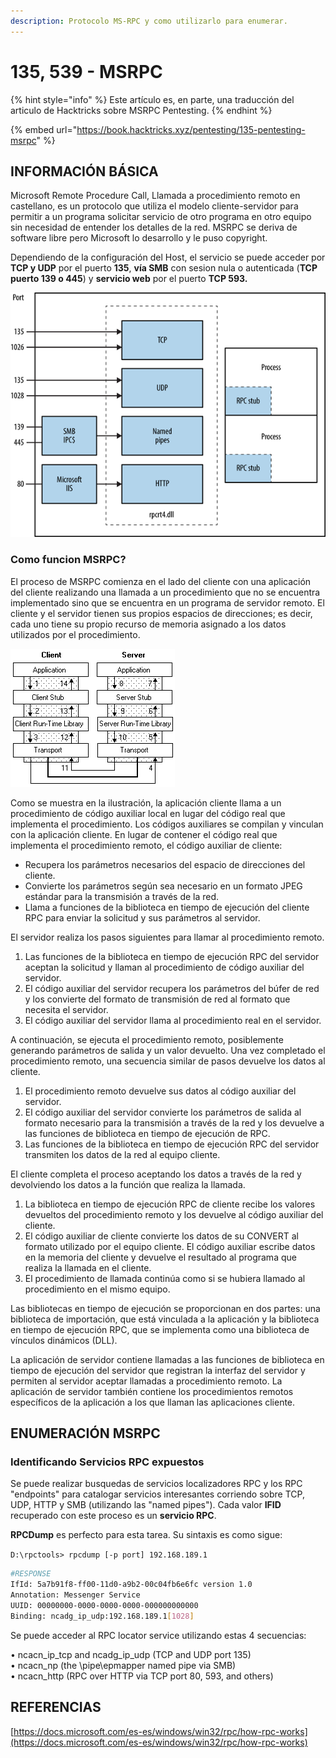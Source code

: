 ```yaml
---
description: Protocolo MS-RPC y como utilizarlo para enumerar.
---
```


# 135, 539 - MSRPC

{% hint style="info" %}
Este artículo es, en parte, una traducción del articulo de Hacktricks sobre MSRPC Pentesting.
{% endhint %}

{% embed url="https://book.hacktricks.xyz/pentesting/135-pentesting-msrpc" %}

## INFORMACIÓN BÁSICA

Microsoft Remote Procedure Call, Llamada a procedimiento remoto en castellano, es un protocolo que utiliza el modelo cliente-servidor para permitir a un programa solicitar servicio de otro programa en otro equipo sin necesidad de entender los detalles de la red. MSRPC se deriva de software libre pero Microsoft lo desarrollo y le puso copyright.

Dependiendo de la configuración del Host, el servicio se puede acceder por **TCP y UDP** por el puerto **135**, **vía SMB** con sesion nula o autenticada \(**TCP puerto 139 o 445**\) y **servicio web** por el puerto **TCP 593.**

![MSPRC Protocol](../.gitbook/assets/39-1.png)

### **Como funcion MSRPC?**

El proceso de MSRPC comienza en el lado del cliente con una aplicación del cliente realizando una llamada a un procedimiento que no se encuentra implementado sino que se encuentra en un programa de servidor remoto. El cliente y el servidor tienen sus propios espacios de direcciones; es decir, cada uno tiene su propio recurso de memoria asignado a los datos utilizados por el procedimiento. 

![](../.gitbook/assets/imagen%20%2811%29.png)

Como se muestra en la ilustración, la aplicación cliente llama a un procedimiento de código auxiliar local en lugar del código real que implementa el procedimiento. Los códigos auxiliares se compilan y vinculan con la aplicación cliente. En lugar de contener el código real que implementa el procedimiento remoto, el código auxiliar de cliente:

* Recupera los parámetros necesarios del espacio de direcciones del cliente.
* Convierte los parámetros según sea necesario en un formato JPEG estándar para la transmisión a través de la red.
* Llama a funciones de la biblioteca en tiempo de ejecución del cliente RPC para enviar la solicitud y sus parámetros al servidor.

El servidor realiza los pasos siguientes para llamar al procedimiento remoto.

1. Las funciones de la biblioteca en tiempo de ejecución RPC del servidor aceptan la solicitud y llaman al procedimiento de código auxiliar del servidor.
2. El código auxiliar del servidor recupera los parámetros del búfer de red y los convierte del formato de transmisión de red al formato que necesita el servidor.
3. El código auxiliar del servidor llama al procedimiento real en el servidor.

A continuación, se ejecuta el procedimiento remoto, posiblemente generando parámetros de salida y un valor devuelto. Una vez completado el procedimiento remoto, una secuencia similar de pasos devuelve los datos al cliente.

1. El procedimiento remoto devuelve sus datos al código auxiliar del servidor.
2. El código auxiliar del servidor convierte los parámetros de salida al formato necesario para la transmisión a través de la red y los devuelve a las funciones de biblioteca en tiempo de ejecución de RPC.
3. Las funciones de la biblioteca en tiempo de ejecución RPC del servidor transmiten los datos de la red al equipo cliente.

El cliente completa el proceso aceptando los datos a través de la red y devolviendo los datos a la función que realiza la llamada.

1. La biblioteca en tiempo de ejecución RPC de cliente recibe los valores devueltos del procedimiento remoto y los devuelve al código auxiliar del cliente.
2. El código auxiliar de cliente convierte los datos de su CONVERT al formato utilizado por el equipo cliente. El código auxiliar escribe datos en la memoria del cliente y devuelve el resultado al programa que realiza la llamada en el cliente.
3. El procedimiento de llamada continúa como si se hubiera llamado al procedimiento en el mismo equipo.

Las bibliotecas en tiempo de ejecución se proporcionan en dos partes: una biblioteca de importación, que está vinculada a la aplicación y la biblioteca en tiempo de ejecución RPC, que se implementa como una biblioteca de vínculos dinámicos \(DLL\).

La aplicación de servidor contiene llamadas a las funciones de biblioteca en tiempo de ejecución del servidor que registran la interfaz del servidor y permiten al servidor aceptar llamadas a procedimiento remoto. La aplicación de servidor también contiene los procedimientos remotos específicos de la aplicación a los que llaman las aplicaciones cliente.

## ENUMERACIÓN MSRPC

### Identificando Servicios RPC expuestos

Se puede realizar busquedas de servicios localizadores RPC y los RPC "endpoints" para catalogar servicios interesantes corriendo sobre TCP, UDP, HTTP y SMB \(utilizando las "named pipes"\). Cada valor **IFID** recuperado con este proceso es un **servicio RPC**.

**RPCDump** es perfecto para esta tarea. Su sintaxis es como sigue:

`D:\rpctools> rpcdump [-p port] 192.168.189.1`

```bash
#RESPONSE  
IfId: 5a7b91f8-ff00-11d0-a9b2-00c04fb6e6fc version 1.0  
Annotation: Messenger Service  
UUID: 00000000-0000-0000-0000-000000000000  
Binding: ncadg_ip_udp:192.168.189.1[1028]
```

Se puede acceder al RPC locator service utilizando estas 4 secuencias:

• ncacn\_ip\_tcp and ncadg\_ip\_udp \(TCP and UDP port 135\)  
• ncacn\_np \(the \pipe\epmapper named pipe via SMB\)  
• ncacn\_http \(RPC over HTTP via TCP port 80, 593, and others\)

## REFERENCIAS

[https://docs.microsoft.com/es-es/windows/win32/rpc/how-rpc-works](https://docs.microsoft.com/es-es/windows/win32/rpc/how-rpc-works)  


